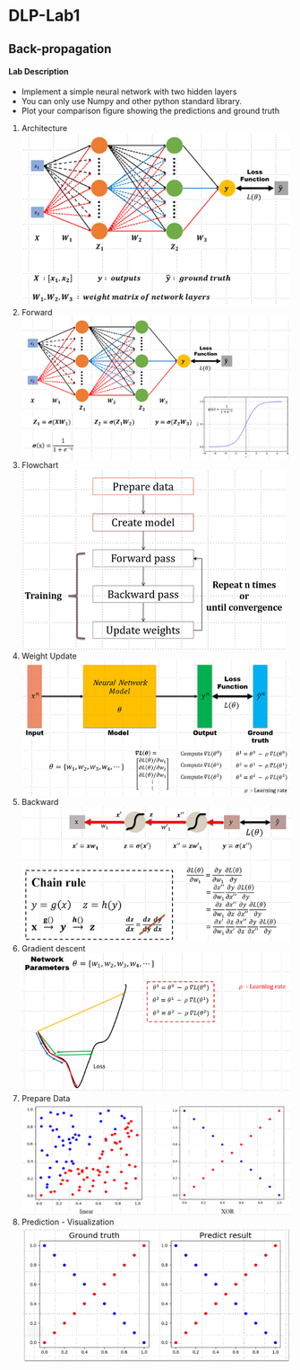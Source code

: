 # DLP-Lab1
## Back-propagation
#### Lab Description
* Implement a simple neural network with two hidden layers
* You can only use Numpy and other python standard library.
* Plot your comparison figure showing the predictions and ground truth

1. Architecture
![Architecture](/picture/Architecture.png "Architecture")
1. Forward                                                  
![Forward](/picture/Forward.png "Forward")
1. Flowchart                                            
![Flowchart](/picture/Flowchart.png "Flowchart")
1. Weight Update                                               
![Weight Update](/picture/Weight_Update.png "Weight Update")
1. Backward                                                    
![Backward](/picture/Backward.png "Backward")
1. Gradient descent                                                   
![Gradient descent](/picture/Gradient_Descent.png "Gradient descent")
1. Prepare Data                                                         
![Prepare Data](/picture/Prepare_Data.png "Prepare Data")
1. Prediction - Visualization                                            
![Prediction - Visualization](/picture/Prediction_Visualization.png "Prediction - Visualization")
